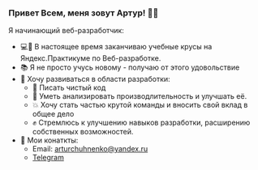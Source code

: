 ### Привет Всем, меня зовут Артур! 👋:smile:

Я начинающий веб-разработчик:

- :computer::black_heart: В настоящее время заканчиваю учебные крусы на Яндекс.Практикуме по Веб-разработке.
- :books: Я не просто учусь новому - получаю от этого удовольствие
- :rocket: Хочу развиваться в области разработки:
  - :stars: Писать чистый код
  - :star2: Уметь анализировать производлительность и улучшать её.
  - :boom: Хочу стать частью крутой команды и вносить свой вклад в общее дело
  - :fist: Стремлюсь к улучшению навыков разработки, расширению собственных возможностей.
- 💬 Мои конаткты:
  - Email: arturchuhnenko@yandex.ru
  - [Telegram](https://t.me/CharlesMickey)


